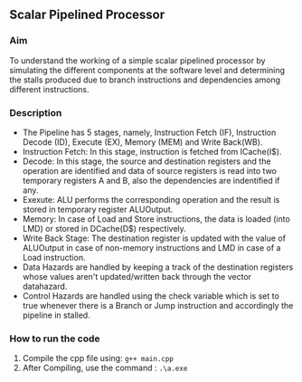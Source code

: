 ## Scalar Pipelined Processor 
   
### Aim
To understand the working of a simple scalar pipelined processor by simulating the different components at the software level and determining the stalls produced due to branch instructions and dependencies among different instructions.

### Description
* The Pipeline has 5 stages, namely, Instruction Fetch (IF), Instruction Decode (ID), Execute (EX), Memory (MEM) and Write Back(WB).
* Instruction Fetch: In this stage, instruction is fetched from ICache(I$).
* Decode: In this stage, the source and destination registers and the operation are identified and data of source registers is read into two temporary registers A and B, also the dependencies are indentified if any.
* Exexute: ALU performs the corresponding operation and the result is stored in temporary register ALUOutput.
* Memory: In case of Load and Store instructions, the data is loaded (into LMD) or stored in DCache(D$) respectively.
* Write Back Stage: The destination register is updated with the value of ALUOutput in case of non-memory instructions and LMD in case of a Load instruction.
* Data Hazards are handled by keeping a track of the destination registers whose values aren't updated/written back through the vector datahazard.
* Control Hazards are handled using the check variable which is set to true whenever there is a Branch or Jump instruction and accordingly the pipeline in stalled.
  
### How to run the code
 1. Compile the cpp file using:
           `g++ main.cpp`
 2. After Compiling, use the command : `.\a.exe` <br>
